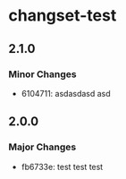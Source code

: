 # changset-test

## 2.1.0

### Minor Changes

- 6104711: asdasdasd asd

## 2.0.0

### Major Changes

- fb6733e: test test test
